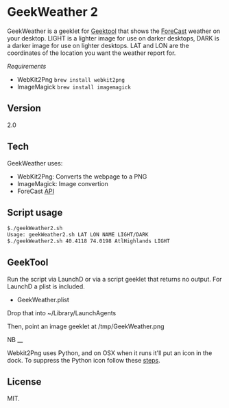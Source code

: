 GeekWeather 2
=============

GeekWeather is a geeklet for [Geektool] that shows the [ForeCast] weather on your desktop. LIGHT is a lighter image for use on darker desktops, DARK is a darker image for use on lighter desktops. LAT and LON are the coordinates of the location you want the weather report for.

*Requirements*
  - WebKit2Png  ```brew install webkit2png```
  - ImageMagick ```brew install imagemagick```

Version
----
2.0

Tech
-----------

GeekWeather uses:

* WebKit2Png: Converts the  webpage to a PNG
* ImageMagick: Image convertion
* ForeCast [API]

Script usage
--------------

```sh
$./geekWeather2.sh
Usage: geekWeather2.sh LAT LON NAME LIGHT/DARK
$./geekWeather2.sh 40.4118 74.0198 AtlHighlands LIGHT
```

GeekTool
--------

Run the script via LaunchD or via a script geeklet that returns no output. For LaunchD a plist is included.

* GeekWeather.plist

Drop that into ~/Library/LaunchAgents

Then, point an image geeklet at /tmp/GeekWeather.png

NB
__

Webkit2Png uses Python, and on OSX when it runs it'll put an icon in the dock. To suppress the Python icon follow these [steps].


License
----

MIT.


[GeekTool]:http://projects.tynsoe.org/en/geektool/
[ForeCast]:http://forecast.io/
[API]: https://developer.forecast.io/
[steps]:http://stackoverflow.com/questions/13865826/get-rid-of-the-python-launcher-icon-os-x

    
